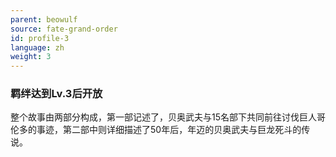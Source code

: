 ```yaml
---
parent: beowulf
source: fate-grand-order
id: profile-3
language: zh
weight: 3
---
```


### 羁绊达到Lv.3后开放

整个故事由两部分构成，第一部记述了，贝奥武夫与15名部下共同前往讨伐巨人哥伦多的事迹，第二部中则详细描述了50年后，年迈的贝奥武夫与巨龙死斗的传说。

